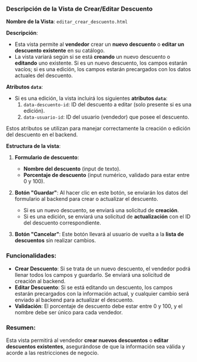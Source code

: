 ### Descripción de la Vista de **Crear/Editar Descuento**

**Nombre de la Vista**: `editar_crear_descuento.html`

**Descripción**:

- Esta vista permite al **vendedor** crear un **nuevo descuento** o **editar un descuento existente** en su catálogo.
- La vista variará según si se está **creando** un nuevo descuento o **editando** uno existente. Si es un nuevo descuento, los campos estarán vacíos; si es una edición, los campos estarán precargados con los datos actuales del descuento.

**Atributos `data`**:

- Si es una edición, la vista incluirá los siguientes **atributos `data`**:
  1. `data-descuento-id`: ID del descuento a editar (solo presente si es una edición).
  2. `data-usuario-id`: ID del usuario (vendedor) que posee el descuento.

Estos atributos se utilizan para manejar correctamente la creación o edición del descuento en el backend.

**Estructura de la vista**:

1. **Formulario de descuento**:

   - **Nombre del descuento** (input de texto).
   - **Porcentaje de descuento** (input numérico, validado para estar entre 0 y 100).

2. **Botón "Guardar"**: Al hacer clic en este botón, se enviarán los datos del formulario al backend para crear o actualizar el descuento.

   - Si es un nuevo descuento, se enviará una solicitud de **creación**.
   - Si es una edición, se enviará una solicitud de **actualización** con el ID del descuento correspondiente.

3. **Botón "Cancelar"**: Este botón llevará al usuario de vuelta a la **lista de descuentos** sin realizar cambios.

### Funcionalidades:

- **Crear Descuento**: Si se trata de un nuevo descuento, el vendedor podrá llenar todos los campos y guardarlo. Se enviará una solicitud de creación al backend.
- **Editar Descuento**: Si se está editando un descuento, los campos estarán precargados con la información actual, y cualquier cambio será enviado al backend para actualizar el descuento.
- **Validación**: El porcentaje de descuento debe estar entre 0 y 100, y el nombre debe ser único para cada vendedor.

### Resumen:

Esta vista permitirá al vendedor **crear nuevos descuentos** o **editar descuentos existentes**, asegurándose de que la información sea válida y acorde a las restricciones de negocio.
